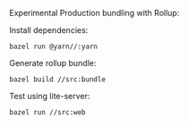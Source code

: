 
Experimental Production bundling with Rollup:

Install dependencies:

```
bazel run @yarn//:yarn
```

Generate rollup bundle:

```
bazel build //src:bundle
```

Test using lite-server:

```
bazel run //src:web
```



